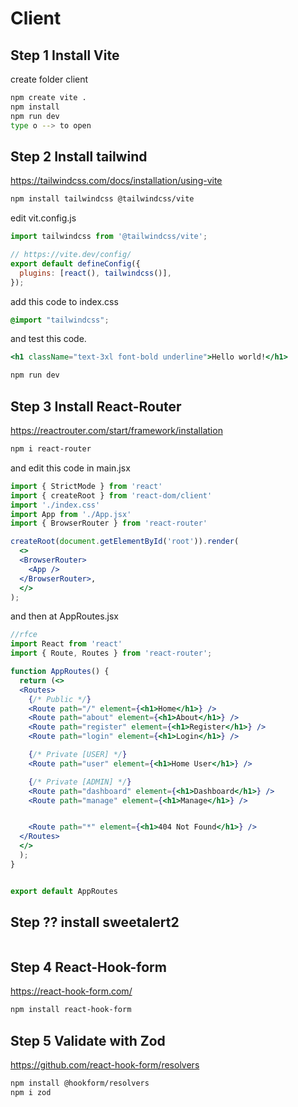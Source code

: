 # Client

## Step 1 Install Vite
create folder client
```bash
npm create vite .
npm install
npm run dev
type o --> to open
```

## Step 2 Install tailwind
https://tailwindcss.com/docs/installation/using-vite

```bash
npm install tailwindcss @tailwindcss/vite
```

edit vit.config.js
```js
import tailwindcss from '@tailwindcss/vite';

// https://vite.dev/config/
export default defineConfig({
  plugins: [react(), tailwindcss()],
});
```

add this code to index.css
```css
@import "tailwindcss";
```

and test this code.

```jsx
<h1 className="text-3xl font-bold underline">Hello world!</h1>
```

```bash
npm run dev
```

## Step 3 Install React-Router
https://reactrouter.com/start/framework/installation

```bash
npm i react-router
```

and edit this code in main.jsx
```jsx
import { StrictMode } from 'react'
import { createRoot } from 'react-dom/client'
import './index.css'
import App from './App.jsx'
import { BrowserRouter } from 'react-router'

createRoot(document.getElementById('root')).render(
  <>
  <BrowserRouter>
    <App />
  </BrowserRouter>,
  </>
);
```

and then at AppRoutes.jsx
```jsx
//rfce
import React from 'react'
import { Route, Routes } from 'react-router';

function AppRoutes() {
  return (<>
  <Routes>
    {/* Public */}
    <Route path="/" element={<h1>Home</h1>} />
    <Route path="about" element={<h1>About</h1>} />
    <Route path="register" element={<h1>Register</h1>} />
    <Route path="login" element={<h1>Login</h1>} />

    {/* Private [USER] */}
    <Route path="user" element={<h1>Home User</h1>} />

    {/* Private [ADMIN] */}
    <Route path="dashboard" element={<h1>Dashboard</h1>} />
    <Route path="manage" element={<h1>Manage</h1>} />


    <Route path="*" element={<h1>404 Not Found</h1>} />
  </Routes>
  </>
  );
}


export default AppRoutes
```

## Step ?? install sweetalert2
```
```

## Step 4 React-Hook-form
https://react-hook-form.com/

```bash
npm install react-hook-form
```

## Step 5 Validate with Zod

https://github.com/react-hook-form/resolvers

```bash
npm install @hookform/resolvers
npm i zod
```